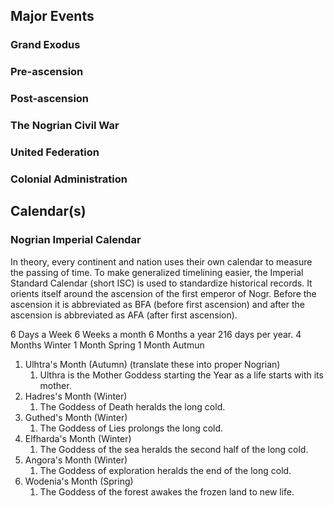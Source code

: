 

## Major Events


### Grand Exodus


### Pre-ascension 


### Post-ascension


### The Nogrian Civil War


### United Federation


### Colonial Administration 





## Calendar(s)


### Nogrian Imperial Calendar

In theory, every continent and nation uses their own calendar to measure the passing of time. To make generalized timelining easier, the Imperial Standard Calendar (short ISC) is used to standardize historical records. It orients itself around the ascension of the first emperor of Nogr. Before the ascension it is abbreviated as BFA (before first ascension) and after the ascension is abbreviated as AFA (after first ascension).


6 Days a Week 
6 Weeks a month 
6 Months a year
216 days per year. 
4 Months Winter 
1 Month Spring
1 Month Autmun

1. Ulhtra's Month (Autumn) (translate these into proper Nogrian) 
	1. Ulthra is the Mother Goddess starting the Year as a life starts with its mother. 
2. Hadres's Month (Winter)
	1. The Goddess of Death heralds the long cold.
3. Guthed's Month (Winter)
	1. The Goddess of Lies prolongs the long cold.
4. Elfharda's Month (Winter)
	1. The Goddess of the sea heralds the second half of the long cold.
5. Angora's Month (Winter)
	1. The Goddess of exploration heralds the end of the long cold. 
6. Wodenia's Month (Spring)
	1. The Goddess of the forest awakes the frozen land to new life. 



